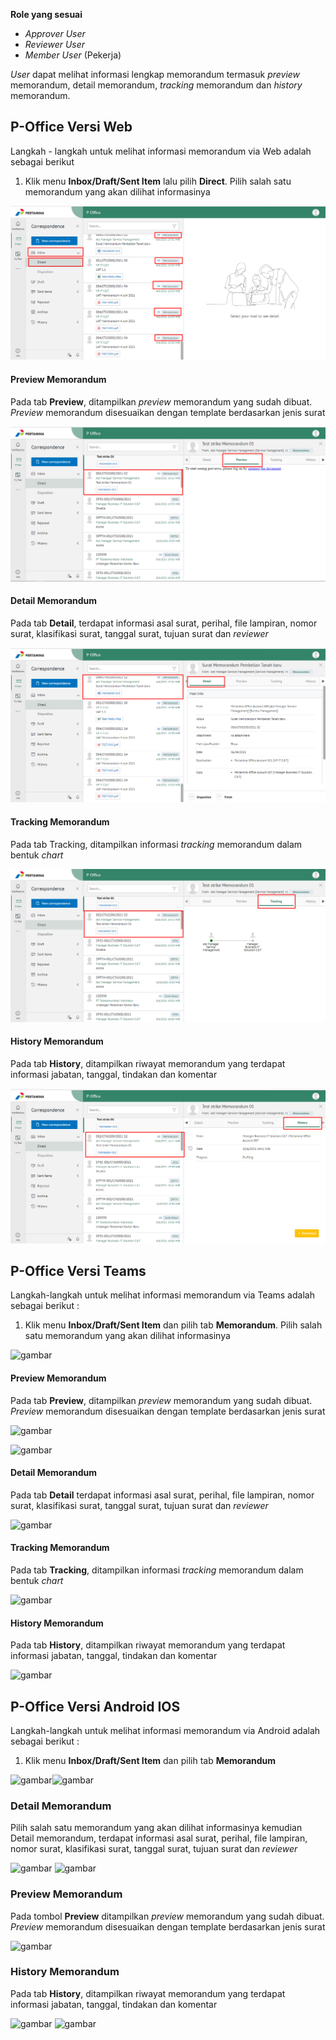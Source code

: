 **Role yang sesuai**

- *Approver User*
- *Reviewer User*
- *Member User* (Pekerja)

_User_ dapat melihat informasi lengkap memorandum termasuk *preview* memorandum, detail memorandum, *tracking* memorandum dan *history* memorandum. 

## **P-Office Versi Web**

Langkah - langkah untuk melihat informasi memorandum via Web adalah sebagai berikut

1. Klik menu **Inbox/Draft/Sent Item** lalu pilih **Direct**. Pilih salah satu memorandum yang akan dilihat informasinya

![gambar](Memorandum/MM_Web/02MM-30.png)

#### Preview Memorandum

Pada tab **Preview**, ditampilkan *preview* memorandum yang sudah dibuat. *Preview* memorandum disesuaikan dengan template berdasarkan jenis surat

![gambar](Memorandum/MM_Web/02MM-32.png)

#### Detail Memorandum

Pada tab **Detail**, terdapat informasi asal surat, perihal, file lampiran, nomor surat, klasifikasi surat, tanggal surat, tujuan surat dan *reviewer*

![gambar](Memorandum/MM_Web/02MM-31.png)

#### Tracking Memorandum

Pada tab Tracking, ditampilkan informasi *tracking* memorandum dalam bentuk *chart*

![gambar](Memorandum/MM_Web/02MM-33.png)

#### History Memorandum

Pada tab **History**, ditampilkan riwayat memorandum yang terdapat informasi jabatan, tanggal, tindakan dan komentar

![gambar](Memorandum/MM_Web/02MM-34.png)

## **P-Office Versi Teams**

Langkah-langkah untuk melihat informasi memorandum via Teams adalah sebagai berikut :

1. Klik menu **Inbox/Draft/Sent Item** dan pilih tab **Memorandum**. Pilih salah satu memorandum yang akan dilihat informasinya

![gambar](Memorandum/MM_Teams/MM30.png)

#### Preview Memorandum

Pada tab **Preview**, ditampilkan *preview* memorandum yang sudah dibuat. *Preview* memorandum disesuaikan dengan template berdasarkan jenis surat

![gambar](Memorandum/MM_Teams/MM31.png)

![gambar](Memorandum/MM_Teams/MM32.png)

#### Detail Memorandum

Pada tab **Detail** terdapat informasi asal surat, perihal, file lampiran, nomor surat, klasifikasi surat, tanggal surat, tujuan surat dan *reviewer*

![gambar](Memorandum/MM_Teams/MM33.png)

#### Tracking Memorandum

Pada tab **Tracking**, ditampilkan informasi *tracking* memorandum dalam bentuk *chart*

![gambar](Memorandum/MM_Teams/MM34.png)

#### History Memorandum

Pada tab **History**, ditampilkan riwayat memorandum yang terdapat informasi jabatan, tanggal, tindakan dan komentar

![gambar](Memorandum/MM_Teams/MM35.png)

## **P-Office Versi Android IOS**

Langkah-langkah untuk melihat informasi memorandum via Android adalah sebagai berikut :

1. Klik menu **Inbox/Draft/Sent Item** dan pilih tab **Memorandum**

![gambar](Memorandum/MM_Android/Infomemo/A01.jpg)![gambar](Memorandum/MM_Android/Infomemo/A02.jpg) 

### Detail Memorandum

Pilih salah satu memorandum yang akan dilihat informasinya kemudian  Detail memorandum, terdapat informasi asal surat, perihal, file lampiran, nomor surat, klasifikasi surat, tanggal surat, tujuan surat dan _reviewer_

![gambar](Memorandum/MM_Android/Infomemo/D01.jpg) ![gambar](Memorandum/MM_Android/Infomemo/D02.jpg) 

### Preview Memorandum

Pada tombol **Preview** ditampilkan _preview_ memorandum yang sudah dibuat. _Preview_ memorandum disesuaikan dengan template berdasarkan jenis surat

![gambar](Memorandum/MM_Android/Infomemo/P01.jpg) 


### History Memorandum

Pada tab **History**, ditampilkan riwayat memorandum yang terdapat informasi jabatan, tanggal, tindakan dan komentar

![gambar](Memorandum/MM_Android/Infomemo/H01.jpg) ![gambar](Memorandum/MM_Android/Infomemo/H02.jpg) 

